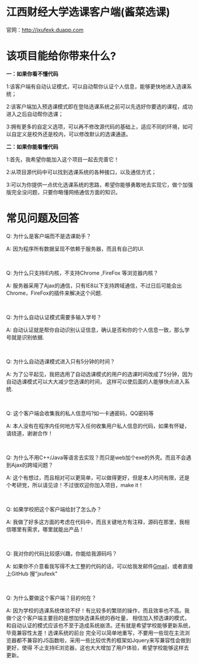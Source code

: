 江西财经大学选课客户端(酱菜选课)
=======

官网：<a href="http://jxufexk.duapp.com">http://jxufexk.duapp.com</a> 

该项目能给你带来什么?
=======
<strong>一：如果你看不懂代码</strong>
<p>1:该客户端有自动认证模式，可以自动帮你认证个人信息，能够更快地进入选课系统；</p>
<p>2:该客户端加入预选课模式即在登陆选课系统之前可以先选好你要选的课程，成功进入之后自动帮你选课；</p>
<p>3:拥有更多的自定义选项，可以再不修改源代码的基础上，适应不同的环境，如可以自定义是校外还是校内，可以修改默认的选课通道。</p>

<strong>二：如果你能看懂代码</strong>
<p>1:首先，我希望你能加入这个项目一起去完善它！</p>
<p>2:从项目源代码中可以找到选课系统的各种接口，以及通信方式；</p>
<p>3:可以为你提供一点优化选课系统的思路，希望你能够勇敢地去实现它，做个加强版完全没问题，只要你略懂网络通信方面的知识。</p>


常见问题及回答
=======

<p>Q: 为什么是客户端而不是选课助手？</p>
<p>A: 因为程序所有数据呈现不依赖于服务器，而且有自己的UI.</P>
<br>



<p>Q: 为什么只支持IE内核，不支持Chrome ,FireFox 等浏览器内核？</p>
<p>A: 服务器采用了Ajax的通信，只有IE8以下支持跨域通信，不过日后可能会出Chrome，FireFox的插件来解决这个问题.</P>
<br>



<p>Q: 为什么自动认证模式需要多输入学号？</p>
<p>A: 自动认证就是帮你自动识别认证信息，确认是否和你的个人信息一致，那么学号就是识别依据.</P>
<br>


<p>Q: 为什么自动选课模式进入只有5分钟的时间？</p>
<p>A: 为了公平起见，我把选用了自动选课模式的用户的选课时间改成了5分钟，因为自动选课模式可以大大减少您选课的时间，
这样可以使后面的人能够快点进入系统.</p>
<br>

<p>Q: 这个客户端会收集我的私人信息吗?如一卡通密码，QQ密码等</p>
<p>A: 本人没有在程序内任何地方写入任何收集用户私人信息的代码，如果有怀疑，请绕道，谢谢合作！</P>
<br>

<p>Q: 为什么不用C++/Java等语言去实现？而只是web加个exe的外壳。而且不会遇到Ajax的跨域问题？</p>
<p>A: 这个有想过，而且相对可以更简单，可以做得更好，但是本人时间有限，还是个考研党，所以请见谅！不过很欢迎你加入项目，make it！</P>
<br>

<p>Q: 如果学校把这个客户端给封了怎么办？</p>
<p>A: 我做了好多这方面的考虑在代码中，而且关键地方有注释，源码在那里，我相信哪里有需求，哪里就能出产品！</P>
<br>

<p>Q: 我对你的代码比较感兴趣，你能给我源码吗？</p>
<p>A: 如果你不介意看我写得不太工整的代码的话，可以给我发邮件<a href="mailto:Lee.Huan92@gmail.com">Gmail</a>，或者直接上GitHub 搜"jxufexk"</P>
<br>



<p>Q: 为什么要做这个客户端？目的何在？</p>
<p>A: 因为学校的选课系统体验不好！有比较多的繁琐的操作，而且效率也不高。我做个这个客户端主要目的是想加快选课系统的吞吐量，
相信加入预选课的模式，和自动认证的模式应该也不至于造成系统崩溃。还有就是希望学校能够更新系统，毕竟兼容性太差！选课系统的前台
完全可以简单地重写，不要用一些现在主流浏览器都不兼容的JS函数啦，采用一些比较优秀的框架如Jquery来写兼容性会做到更好，使得
不止支持IE浏览器，这也大大增加了用户体验，希望学校能够这样去更新。
</P>
<br>
